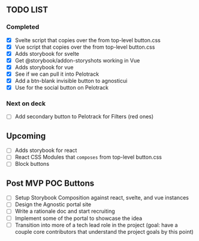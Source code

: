 
## TODO LIST

### Completed
- [x] Svelte script that copies over the <style>...</style> from top-level button.css
- [x] Vue script that copies over the <style>...</style> from top-level button.css
- [x] Adds storybook for svelte
- [x] Get @storybook/addon-storyshots working in Vue
- [x] Adds storybook for vue
- [x] See if we can pull it into Pelotrack
- [x] Add a btn-blank invisible button to agnosticui
- [x] Use for the social button on Pelotrack

### Next on deck
- [ ] Add secondary button to Pelotrack for Filters (red ones)

## Upcoming
- [ ] Adds storybook for react
- [ ] React CSS Modules that `composes` from top-level button.css
- [ ] Block buttons

## Post MVP POC Buttons
- [ ] Setup Storybook Composition against react, svelte, and vue instances
- [ ] Design the Agnostic portal site 
- [ ] Write a rationale doc and start recruiting
- [ ] Implement some of the portal to showcase the idea
- [ ] Transition into more of a tech lead role in the project (goal: have a couple core contributors that understand the project goals by this point)
